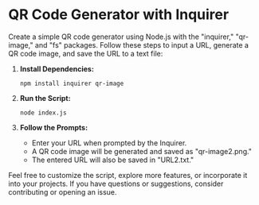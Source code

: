 # QR Code Generator with Inquirer

Create a simple QR code generator using Node.js with the "inquirer," "qr-image," and "fs" packages. Follow these steps to input a URL, generate a QR code image, and save the URL to a text file:

1. **Install Dependencies:**
   ```
   npm install inquirer qr-image
   ```

2. **Run the Script:**
   ```
   node index.js
   ```

3. **Follow the Prompts:**
   - Enter your URL when prompted by the Inquirer.
   - A QR code image will be generated and saved as "qr-image2.png."
   - The entered URL will also be saved in "URL2.txt."

Feel free to customize the script, explore more features, or incorporate it into your projects. If you have questions or suggestions, consider contributing or opening an issue.
